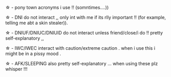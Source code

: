 ☆ - pony town acronyms i use !! (somntimes....))

☆ - DNI do not interact ,, only int with me if its rlly important !! (for example, telling me abt a skin stealer)).

☆ - DNIUF/DNIUC/DNIUID do not interact unless friend/close/i do !! pretty self-explanatory ,,

☆ - IWC/IWEC interact with caution/extreme caution . when i use this i might be in a pissy mood .

☆ - AFK/SLEEPING also pretty self-explanatory ... when using these plz whisper !!!

<!---
trtilla/trtilla is a ✨ special ✨ repository because its `README.md` (this file) appears on your GitHub profile.
You can click the Preview link to take a look at your changes.
--->

